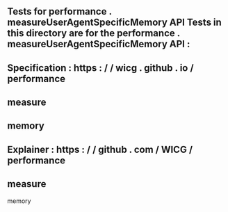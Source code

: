 #
Tests
for
performance
.
measureUserAgentSpecificMemory
API
Tests
in
this
directory
are
for
the
performance
.
measureUserAgentSpecificMemory
API
:
-
Specification
:
https
:
/
/
wicg
.
github
.
io
/
performance
-
measure
-
memory
-
Explainer
:
https
:
/
/
github
.
com
/
WICG
/
performance
-
measure
-
memory
